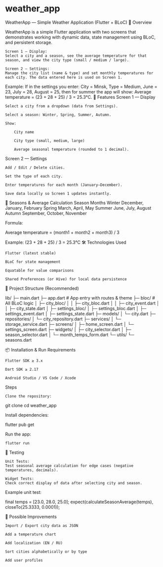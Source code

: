 # weather_app

WeatherApp — Simple Weather Application (Flutter + BLoC)
📌 Overview

WeatherApp is a simple Flutter application with two screens that demonstrates working with dynamic data, state management using BLoC, and persistent storage.

    Screen 1 — Display:
    Select a city and a season, see the average temperature for that season, and view the city type (small / medium / large).

    Screen 2 — Settings:
    Manage the city list (name & type) and set monthly temperatures for each city. The data entered here is used on Screen 1.

Example:
If in the settings you enter:
City = Minsk, Type = Medium, June = 23, July = 28, August = 25,
then for summer the app will show:
Average temperature = (23 + 28 + 25) / 3 = 25.3°C.
🎯 Features
Screen 1 — Display

    Select a city from a dropdown (data from Settings).

    Select a season: Winter, Spring, Summer, Autumn.

    Show:

        City name

        City type (small, medium, large)

        Average seasonal temperature (rounded to 1 decimal).

Screen 2 — Settings

    Add / Edit / Delete cities.

    Set the type of each city.

    Enter temperatures for each month (January–December).

    Save data locally so Screen 1 updates instantly.

📅 Seasons & Average Calculation
Season	Months
Winter	December, January, February
Spring	March, April, May
Summer	June, July, August
Autumn	September, October, November

Formula:

Average temperature = (month1 + month2 + month3) / 3

Example:
(23 + 28 + 25) / 3 = 25.3°C
🛠️ Technologies Used

    Flutter (latest stable)

    BLoC for state management

    Equatable for value comparisons

    Shared Preferences (or Hive) for local data persistence

📂 Project Structure (Recommended)

lib/
├─ main.dart
├─ app.dart                   # App entry with routes & theme
├─ bloc/                      # All BLoC logic
│  ├─ city_bloc/
│  │  ├─ city_bloc.dart
│  │  ├─ city_event.dart
│  │  ├─ city_state.dart
│  ├─ settings_bloc/
│     ├─ settings_bloc.dart
│     ├─ settings_event.dart
│     ├─ settings_state.dart
├─ models/
│  └─ city.dart
├─ repositories/
│  └─ city_repository.dart
├─ services/
│  └─ storage_service.dart
├─ screens/
│  ├─ home_screen.dart
│  └─ settings_screen.dart
├─ widgets/
│  ├─ city_selector.dart
│  ├─ season_selector.dart
│  └─ month_temps_form.dart
└─ utils/
   └─ seasons.dart

📦 Installation & Run
Requirements

    Flutter SDK ≥ 3.x

    Dart SDK ≥ 2.17

    Android Studio / VS Code / Xcode

Steps

    Clone the repository:

git clone <repo-url>
cd weather_app

Install dependencies:

flutter pub get

Run the app:

    flutter run

🧪 Testing

    Unit Tests:
    Test seasonal average calculation for edge cases (negative temperatures, decimals).

    Widget Tests:
    Check correct display of data after selecting city and season.

Example unit test:

final temps = [23.0, 28.0, 25.0];
expect(calculateSeasonAverage(temps), closeTo(25.3333, 0.0001));

🚀 Possible Improvements

    Import / Export city data as JSON

    Add a temperature chart

    Add localization (EN / RU)

    Sort cities alphabetically or by type

    Add user profiles
